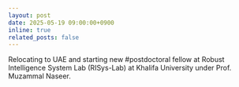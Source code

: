 ```yaml
---
layout: post
date: 2025-05-19 09:00:00+0900
inline: true
related_posts: false
---
```


Relocating to UAE and starting new #postdoctoral fellow at Robust Intelligence System Lab (RISys-Lab) at Khalifa University under Prof. Muzammal Naseer.
